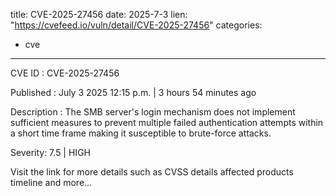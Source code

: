  
title: CVE-2025-27456
date: 2025-7-3
lien: "https://cvefeed.io/vuln/detail/CVE-2025-27456"
categories:
  - cve
---

CVE ID : CVE-2025-27456

Published :  July 3
2025
12:15 p.m. | 3 hours
54 minutes ago

Description : The SMB server's login mechanism does not implement sufficient measures to prevent multiple failed authentication attempts within a short time frame
making it susceptible to brute-force attacks.

Severity: 7.5 | HIGH

Visit the link for more details
such as CVSS details
affected products
timeline
and more...
